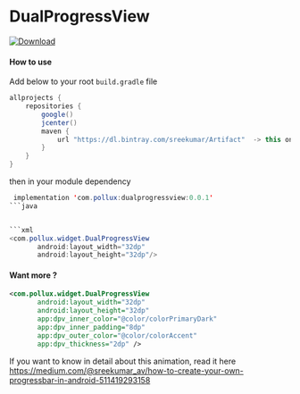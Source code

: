 # DualProgressView

[ ![Download](https://api.bintray.com/packages/sreekumar/Artifact/dualprogress/images/download.svg) ](https://bintray.com/sreekumar/Artifact/dualprogress/_latestVersion)
#### How to use

Add below to your root `build.gradle` file

```java
allprojects {
    repositories {
        google()
        jcenter()
        maven {
            url "https://dl.bintray.com/sreekumar/Artifact"  -> this one
        }
    }
}

```
then in your module dependency 

```java
 implementation 'com.pollux:dualprogressview:0.0.1'
```java


```xml
<com.pollux.widget.DualProgressView
       android:layout_width="32dp"
       android:layout_height="32dp"/>
```

#### Want more ?

```xml
<com.pollux.widget.DualProgressView
       android:layout_width="32dp"
       android:layout_height="32dp"
       app:dpv_inner_color="@color/colorPrimaryDark"
       app:dpv_inner_padding="8dp"
       app:dpv_outer_color="@color/colorAccent"
       app:dpv_thickness="2dp" />

```
If you want to know in detail about this animation, read it here https://medium.com/@sreekumar_av/how-to-create-your-own-progressbar-in-android-511419293158

